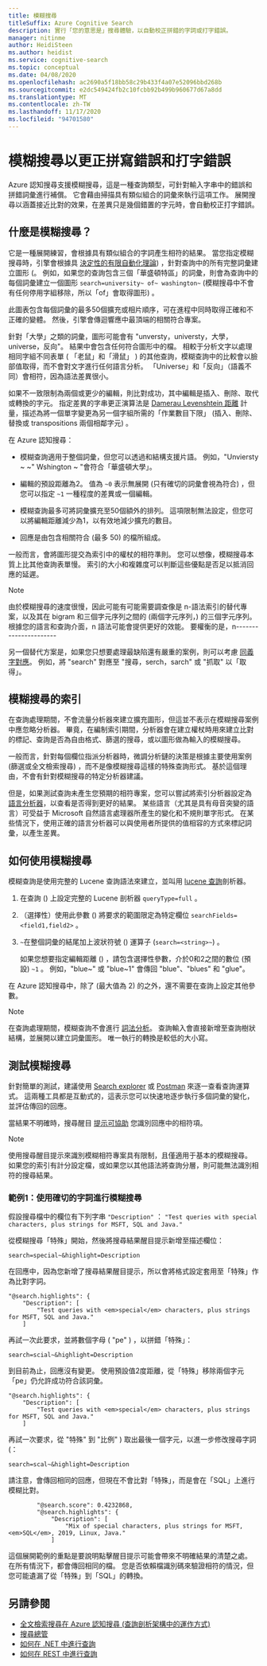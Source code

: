 ```yaml
---
title: 模糊搜尋
titleSuffix: Azure Cognitive Search
description: 實行「您的意思是」搜尋體驗，以自動校正拼錯的字詞或打字錯誤。
manager: nitinme
author: HeidiSteen
ms.author: heidist
ms.service: cognitive-search
ms.topic: conceptual
ms.date: 04/08/2020
ms.openlocfilehash: ac2690a5f18bb58c29b433f4a07e52096bbd268b
ms.sourcegitcommit: e2dc549424fb2c10fcbb92b499b960677d67a8dd
ms.translationtype: MT
ms.contentlocale: zh-TW
ms.lasthandoff: 11/17/2020
ms.locfileid: "94701580"
---
```

# <a name="fuzzy-search-to-correct-misspellings-and-typos"></a>模糊搜尋以更正拼寫錯誤和打字錯誤

Azure 認知搜尋支援模糊搜尋，這是一種查詢類型，可針對輸入字串中的錯誤和拼錯詞彙進行補償。 它會藉由掃描具有類似組合的詞彙來執行這項工作。 展開搜尋以涵蓋接近比對的效果，在差異只是幾個錯置的字元時，會自動校正打字錯誤。 

## <a name="what-is-fuzzy-search"></a>什麼是模糊搜尋？

它是一種展開練習，會根據具有類似組合的字詞產生相符的結果。 當您指定模糊搜尋時，引擎會根據具 [決定性的有限自動化理論](https://en.wikipedia.org/wiki/Deterministic_finite_automaton)) ，針對查詢中的所有完整詞彙建立圖形 (。 例如，如果您的查詢包含三個「華盛頓特區」的詞彙，則會為查詢中的每個詞彙建立一個圖形 `search=university~ of~ washington~` (模糊搜尋中不會有任何停用字組移除，所以「of」會取得圖形) 。

此圖表包含每個詞彙的最多50個擴充或相片順序，可在進程中同時取得正確和不正確的變體。 然後，引擎會傳迴響應中最頂端的相關符合專案。 

針對「大學」之類的詞彙，圖形可能會有 "unversty，universty，大學，universe，反向"。 結果中會包含任何符合圖形中的檔。 相較于分析文字以處理相同字組不同表單 ( 「老鼠」和「滑鼠」 ) 的其他查詢，模糊查詢中的比較會以臉部值取得，而不會對文字進行任何語言分析。 「Universe」和「反向」（語義不同）會相符，因為語法差異很小。

如果不一致限制為兩個或更少的編輯，則比對成功，其中編輯是插入、刪除、取代或轉換的字元。 指定差異的字串更正演算法是 [Damerau Levenshtein 距離](https://en.wikipedia.org/wiki/Damerau%E2%80%93Levenshtein_distance) 計量，描述為將一個單字變更為另一個字組所需的「作業數目下限」 (插入、刪除、替換或 transpositions 兩個相鄰字元) 。 

在 Azure 認知搜尋：

+ 模糊查詢適用于整個詞彙，但您可以透過和結構支援片語。 例如，"Unviersty ~ ~" Wshington ~ "會符合「華盛頓大學」。

+ 編輯的預設距離為2。 值為 `~0` 表示無展開 (只有確切的詞彙會視為符合) ，但您可以指定 `~1` 一種程度的差異或一個編輯。 

+ 模糊查詢最多可將詞彙擴充至50個額外的排列。 這項限制無法設定，但您可以將編輯距離減少為1，以有效地減少擴充的數目。

+ 回應是由包含相關符合 (最多 50) 的檔所組成。

一般而言，會將圖形提交為索引中的權杖的相符準則。 您可以想像，模糊搜尋本質上比其他查詢表單慢。 索引的大小和複雜度可以判斷這些優點是否足以抵消回應的延遲。

> [!NOTE]
> 由於模糊搜尋的速度很慢，因此可能有可能需要調查像是 n-語法索引的替代專案，以及其在 bigram 和三個字元序列之間的 (兩個字元序列，) 的三個字元序列。 根據您的語言和查詢介面，n 語法可能會提供更好的效能。 要權衡的是，n----------------------
>
> 另一個替代方案是，如果您只想要處理最缺陷還有嚴重的案例，則可以考慮 [同義字對應](search-synonyms.md)。 例如，將 "search" 對應至 "搜尋，serch，sarch" 或 "抓取" 以「取得」。

## <a name="indexing-for-fuzzy-search"></a>模糊搜尋的索引

在查詢處理期間，不會流量分析器來建立擴充圖形，但這並不表示在模糊搜尋案例中應忽略分析器。 畢竟，在編制索引期間，分析器會在建立權杖時用來建立比對的標記、查詢是否為自由格式、篩選的搜尋，或以圖形做為輸入的模糊搜尋。 

一般而言，針對每個欄位指派分析器時，微調分析鏈的決策是根據主要使用案例 (篩選或全文檢索搜尋) ，而不是像模糊搜尋這樣的特殊查詢形式。 基於這個理由，不會有針對模糊搜尋的特定分析器建議。 

但是，如果測試查詢未產生您預期的相符專案，您可以嘗試將索引分析器設定為 [語言分析器](index-add-language-analyzers.md)，以查看是否得到更好的結果。 某些語言（尤其是具有母音突變的語言）可受益于 Microsoft 自然語言處理器所產生的變化和不規則單字形式。 在某些情況下，使用正確的語言分析器可以與使用者所提供的值相容的方式來標記詞彙，以產生差異。

## <a name="how-to-use-fuzzy-search"></a>如何使用模糊搜尋

模糊查詢是使用完整的 Lucene 查詢語法來建立，並叫用 [lucene 查詢](https://lucene.apache.org/core/6_6_1/queryparser/org/apache/lucene/queryparser/classic/package-summary.html)剖析器。

1. 在查詢 () 上設定完整的 Lucene 剖析器 `queryType=full` 。

1. （選擇性）使用此參數 () 將要求的範圍限定為特定欄位 `searchFields=<field1,field2>` 。 

1. `~`在整個詞彙的結尾加上波狀符號 () 運算子 (`search=<string>~`) 。

   如果您想要指定編輯距離 () ，請包含選擇性參數，介於0和2之間的數位 (預設) `~1` 。 例如，"blue~" 或 "blue~1" 會傳回 "blue"、"blues" 和 "glue"。

在 Azure 認知搜尋中，除了 (最大值為 2) 的之外，還不需要在查詢上設定其他參數。

> [!NOTE]
> 在查詢處理期間，模糊查詢不會進行 [詞法分析](search-lucene-query-architecture.md#stage-2-lexical-analysis)。 查詢輸入會直接新增至查詢樹狀結構，並展開以建立詞彙圖形。 唯一執行的轉換是較低的大小寫。

## <a name="testing-fuzzy-search"></a>測試模糊搜尋

針對簡單的測試，建議使用 [Search explorer](search-explorer.md) 或 [Postman](search-get-started-rest.md) 來逐一查看查詢運算式。 這兩種工具都是互動式的，這表示您可以快速地逐步執行多個詞彙的變化，並評估傳回的回應。

當結果不明確時，搜尋醒目 [提示可協助](search-pagination-page-layout.md#hit-highlighting) 您識別回應中的相符項。 

> [!Note]
> 使用搜尋醒目提示來識別模糊相符專案具有限制，且僅適用于基本的模糊搜尋。 如果您的索引有計分設定檔，或如果您以其他語法將查詢分層，則可能無法識別相符的搜尋結果。 

### <a name="example-1-fuzzy-search-with-the-exact-term"></a>範例1：使用確切的字詞進行模糊搜尋

假設搜尋檔中的欄位有下列字串 `"Description"` ： `"Test queries with special characters, plus strings for MSFT, SQL and Java."`

從模糊搜尋「特殊」開始，然後將搜尋結果醒目提示新增至描述欄位：

```console
search=special~&highlight=Description
```

在回應中，因為您新增了搜尋結果醒目提示，所以會將格式設定套用至「特殊」作為比對字詞。

```output
"@search.highlights": {
    "Description": [
        "Test queries with <em>special</em> characters, plus strings for MSFT, SQL and Java."
    ]
```

再試一次此要求，並將數個字母 ( "pe" ) ，以拼錯「特殊」：

```console
search=scial~&highlight=Description
```

到目前為止，回應沒有變更。 使用預設值2度距離，從「特殊」移除兩個字元「pe」仍允許成功符合該詞彙。

```output
"@search.highlights": {
    "Description": [
        "Test queries with <em>special</em> characters, plus strings for MSFT, SQL and Java."
    ]
```

再試一次要求，從 "特殊" 到 "比例" ) 取出最後一個字元，以進一步修改搜尋字詞 (：

```console
search=scal~&highlight=Description
```

請注意，會傳回相同的回應，但現在不會比對「特殊」，而是會在「SQL」上進行模糊比對。

```output
        "@search.score": 0.4232868,
        "@search.highlights": {
            "Description": [
                "Mix of special characters, plus strings for MSFT, <em>SQL</em>, 2019, Linux, Java."
            ]
```

這個展開範例的重點是要說明點擊醒目提示可能會帶來不明確結果的清楚之處。 在所有情況下，都會傳回相同的檔。 您是否依賴檔識別碼來驗證相符的情況，但您可能遺漏了從「特殊」到「SQL」的轉換。

## <a name="see-also"></a>另請參閱

+ [全文檢索搜尋在 Azure 認知搜尋 (查詢剖析架構中的運作方式) ](search-lucene-query-architecture.md)
+ [搜尋總管](search-explorer.md)
+ [如何在 .NET 中進行查詢](./search-get-started-dotnet.md)
+ [如何在 REST 中進行查詢](./search-get-started-powershell.md)